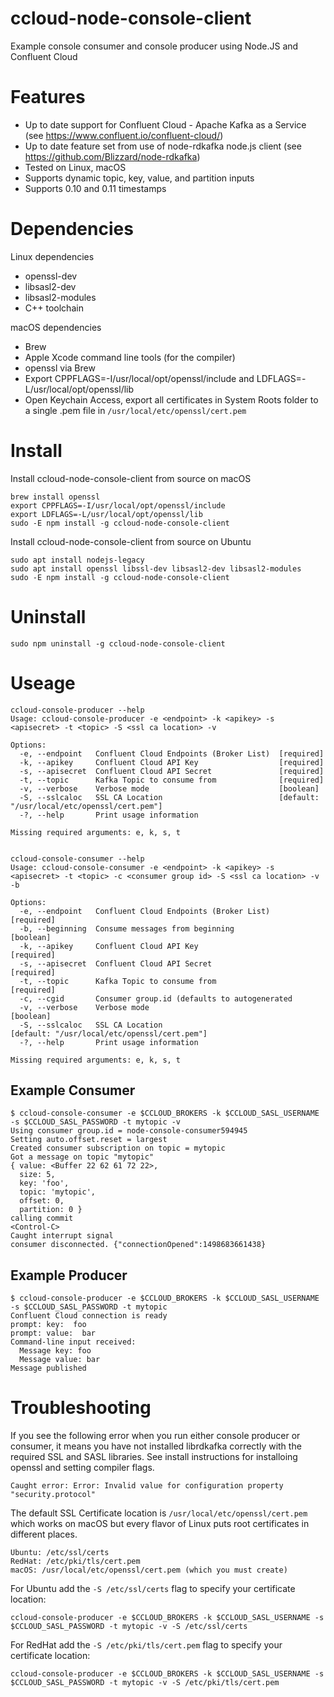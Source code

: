 # ccloud-node-console-client
Example console consumer and console producer using Node.JS and Confluent Cloud

# Features

* Up to date support for Confluent Cloud - Apache Kafka as a Service (see https://www.confluent.io/confluent-cloud/)
* Up to date feature set from use of node-rdkafka node.js client (see https://github.com/Blizzard/node-rdkafka)
* Tested on Linux, macOS
* Supports dynamic topic, key, value, and partition inputs
* Supports 0.10 and 0.11 timestamps

# Dependencies

Linux dependencies

* openssl-dev
* libsasl2-dev
* libsasl2-modules
* C++ toolchain

macOS dependencies

* Brew
* Apple Xcode command line tools (for the compiler)
* openssl via Brew
* Export CPPFLAGS=-I/usr/local/opt/openssl/include and LDFLAGS=-L/usr/local/opt/openssl/lib
* Open Keychain Access, export all certificates in System Roots folder to a single .pem file in `/usr/local/etc/openssl/cert.pem`

# Install

Install ccloud-node-console-client from source on macOS

	brew install openssl
	export CPPFLAGS=-I/usr/local/opt/openssl/include
	export LDFLAGS=-L/usr/local/opt/openssl/lib
	sudo -E npm install -g ccloud-node-console-client

Install ccloud-node-console-client from source on Ubuntu

	sudo apt install nodejs-legacy
	sudo apt install openssl libssl-dev libsasl2-dev libsasl2-modules
	sudo -E npm install -g ccloud-node-console-client


# Uninstall

	sudo npm uninstall -g ccloud-node-console-client


# Useage

	ccloud-console-producer --help
	Usage: ccloud-console-producer -e <endpoint> -k <apikey> -s <apisecret> -t <topic> -S <ssl ca location> -v

	Options:
	  -e, --endpoint   Confluent Cloud Endpoints (Broker List)  [required]
	  -k, --apikey     Confluent Cloud API Key                  [required]
	  -s, --apisecret  Confluent Cloud API Secret               [required]
	  -t, --topic      Kafka Topic to consume from              [required]
	  -v, --verbose    Verbose mode                             [boolean]
	  -S, --sslcaloc   SSL CA Location                          [default: "/usr/local/etc/openssl/cert.pem"]
	  -?, --help       Print usage information

	Missing required arguments: e, k, s, t


	ccloud-console-consumer --help
	Usage: ccloud-console-consumer -e <endpoint> -k <apikey> -s <apisecret> -t <topic> -c <consumer group id> -S <ssl ca location> -v -b

	Options:
	  -e, --endpoint   Confluent Cloud Endpoints (Broker List)       [required]
	  -b, --beginning  Consume messages from beginning               [boolean]
	  -k, --apikey     Confluent Cloud API Key                       [required]
	  -s, --apisecret  Confluent Cloud API Secret                    [required]
	  -t, --topic      Kafka Topic to consume from                   [required]
	  -c, --cgid       Consumer group.id (defaults to autogenerated
	  -v, --verbose    Verbose mode                                  [boolean]
	  -S, --sslcaloc   SSL CA Location                               [default: "/usr/local/etc/openssl/cert.pem"]
	  -?, --help       Print usage information

	Missing required arguments: e, k, s, t


## Example Consumer

	$ ccloud-console-consumer -e $CCLOUD_BROKERS -k $CCLOUD_SASL_USERNAME -s $CCLOUD_SASL_PASSWORD -t mytopic -v
	Using consumer group.id = node-console-consumer594945
	Setting auto.offset.reset = largest
	Created consumer subscription on topic = mytopic
	Got a message on topic "mytopic"
	{ value: <Buffer 22 62 61 72 22>,
	  size: 5,
	  key: 'foo',
	  topic: 'mytopic',
	  offset: 0,
	  partition: 0 }
	calling commit
	<Control-C>
	Caught interrupt signal
	consumer disconnected. {"connectionOpened":1498683661438}

## Example Producer

	$ ccloud-console-producer -e $CCLOUD_BROKERS -k $CCLOUD_SASL_USERNAME -s $CCLOUD_SASL_PASSWORD -t mytopic
	Confluent Cloud connection is ready
	prompt: key:  foo
	prompt: value:  bar
	Command-line input received:
	  Message key: foo
	  Message value: bar
	Message published

# Troubleshooting

If you see the following error when you run either console producer or consumer, it means you have not installed librdkafka correctly with the required SSL and SASL libraries. See install instructions for installoing openssl and setting compiler flags.

	Caught error: Error: Invalid value for configuration property "security.protocol"
	
The default SSL Certificate location is `/usr/local/etc/openssl/cert.pem`  which works on macOS but every flavor of Linux puts root certificates in different places.

	Ubuntu: /etc/ssl/certs
	RedHat: /etc/pki/tls/cert.pem
	macOS: /usr/local/etc/openssl/cert.pem (which you must create)

For Ubuntu add the `-S /etc/ssl/certs` flag to specify your certificate location:

	ccloud-console-producer -e $CCLOUD_BROKERS -k $CCLOUD_SASL_USERNAME -s $CCLOUD_SASL_PASSWORD -t mytopic -v -S /etc/ssl/certs
	
For RedHat add the `-S /etc/pki/tls/cert.pem` flag to specify your certificate location:

	ccloud-console-producer -e $CCLOUD_BROKERS -k $CCLOUD_SASL_USERNAME -s $CCLOUD_SASL_PASSWORD -t mytopic -v -S /etc/pki/tls/cert.pem	
